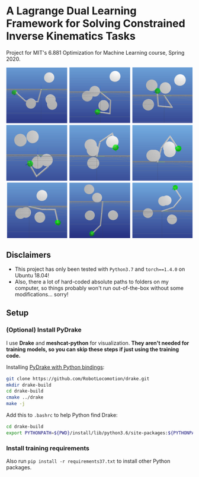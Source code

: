# A Lagrange Dual Learning Framework for Solving Constrained Inverse Kinematics Tasks

Project for MIT's 6.881 Optimization for Machine Learning course, Spring 2020.

![Inverse kinematics examples](/resources/images/ik1.png)

## Disclaimers

- This project has only been tested with `Python3.7` and `torch==1.4.0` on Ubuntu 18.04!
- Also, there a lot of hard-coded absolute paths to folders on my computer, so things probably won't run out-of-the-box without some modifications... sorry!

## Setup

### (Optional) Install PyDrake
I use **Drake** and **meshcat-python** for visualization. **They aren't needed for training models, so you can skip these steps if just using the training code.**

Installing [PyDrake with Python bindings](https://drake.mit.edu/python_bindings.html):
```bash
git clone https://github.com/RobotLocomotion/drake.git
mkdir drake-build
cd drake-build
cmake ../drake
make -j
```

Add this to `.bashrc` to help Python find Drake:
```bash
cd drake-build
export PYTHONPATH=${PWD}/install/lib/python3.6/site-packages:${PYTHONPATH}
```

### Install training requirements
Also run `pip install -r requirements37.txt` to install other Python packages.
